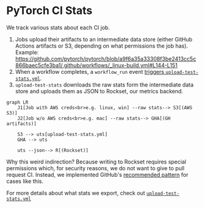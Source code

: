 # PyTorch CI Stats

We track various stats about each CI job.

1. Jobs upload their artifacts to an intermediate data store (either GitHub
   Actions artifacts or S3, depending on what permissions the job has). Example:
   https://github.com/pytorch/pytorch/blob/a9f6a35a33308f3be2413cc5c866baec5cfe3ba1/.github/workflows/_linux-build.yml#L144-L151
2. When a workflow completes, a `workflow_run` event [triggers
   `upload-test-stats.yml`](https://github.com/pytorch/pytorch/blob/d9fca126fca7d7780ae44170d30bda901f4fe35e/.github/workflows/upload-test-stats.yml#L4).
3. `upload-test-stats` downloads the raw stats form the intermediate data store
   and uploads them as JSON to Rockset, our metrics backend.

```mermaid
graph LR
    J1[Job with AWS creds<br>e.g. linux, win] --raw stats--> S3[(AWS S3)]
    J2[Job w/o AWS creds<br>e.g. mac] --raw stats--> GHA[(GH artifacts)]

    S3 --> uts[upload-test-stats.yml]
    GHA --> uts

    uts --json--> R[(Rockset)]
```

Why this weird indirection? Because writing to Rockset requires special
permissions which, for security reasons, we do not want to give to pull request
CI. Instead, we implemented GitHub's [recommended
pattern](https://securitylab.github.com/research/github-actions-preventing-pwn-requests/)
for cases like this.

For more details about what stats we export, check out
[`upload-test-stats.yml`](https://github.com/pytorch/pytorch/blob/d9fca126fca7d7780ae44170d30bda901f4fe35e/.github/workflows/upload-test-stats.yml)
